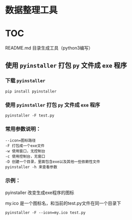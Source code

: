 # 数据整理工具

# TOC

README.md 目录生成工具（python3编写）

## 使用 `pyinstaller` 打包 `py` 文件成 `exe` 程序

### 下载 `pyinstaller`

```
pip install pyinstaller
```

### 使用 `pyinstaller` 打包 `py` 文件成 `exe` 程序


```
pyinstaller -F test.py
```

### 常用参数说明：

```
--icon=图标路径
-F 打包成一个exe文件
-w 使用窗口，无控制台
-c 使用控制台，无窗口
-D 创建一个目录，里面包含exe以及其他一些依赖性文件
pyinstaller -h 来查看参数
```

### 示例：

pyinstaller 改变生成exe程序的图标

my.ico 是一个图标名，和当前的test.py文件在同一个目录下

```
pyinstaller -F --icon=my.ico test.py
```
